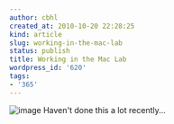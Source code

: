 ```yaml
---
author: cbhl
created_at: 2010-10-20 22:28:25
kind: article
slug: working-in-the-mac-lab
status: publish
title: Working in the Mac Lab
wordpress_id: '620'
tags:
- '365'
---
```


![image](http://images.azuresky.ca/blog/wp-content/uploads/2010/10/wpid-IMG_20101020_222605.jpg)
Haven't done this a lot recently...
